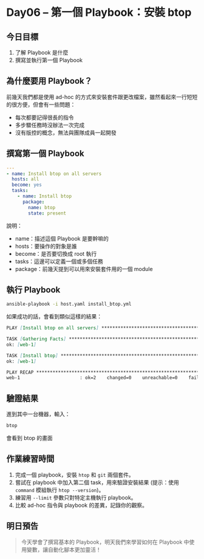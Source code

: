 # Day06 – 第一個 Playbook：安裝 btop

## 今日目標
1. 了解 Playbook 是什麼
2. 撰寫並執行第一個 Playbook

## 為什麼要用 Playbook？
前幾天我們都是使用 ad-hoc 的方式來安裝套件跟更改檔案，雖然看起來一行短短的很方便，但會有一些問題：

- 每次都要記得很長的指令
- 多步驟任務時沒辦法一次完成
- 沒有版控的概念，無法與團隊成員一起開發

## 撰寫第一個 Playbook
```yaml
---
- name: Install btop on all servers
  hosts: all
  become: yes
  tasks:
    - name: Install btop
      package:
        name: btop
        state: present
```
說明：
- name：描述這個 Playbook 是要幹嘛的
- hosts：要操作的對象是誰
- become：是否要切換成 root 執行
- tasks：這邊可以定義一個或多個任務
- package：前幾天提到可以用來安裝套件用的一個 module

## 執行 Playbook
```bash
ansible-playbook -i host.yaml install_btop.yml
```

如果成功的話，會看到類似這樣的結果：

```markdown
PLAY [Install btop on all servers] ***************************************************************************

TASK [Gathering Facts] ***************************************************************************************
ok: [web-1]

TASK [Install btop] ******************************************************************************************
ok: [web-1]

PLAY RECAP ***************************************************************************************************
web-1                      : ok=2    changed=0    unreachable=0    failed=0    skipped=0    rescued=0    ignored=0
```

## 驗證結果
進到其中一台機器，輸入：
```bash
btop
```
會看到 btop 的畫面

## 作業練習時間
1. 完成一個 playbook，安裝 `htop` 和 `git` 兩個套件。
2. 嘗試在 playbook 中加入第二個 task，用來驗證安裝結果 (提示：使用 `command` 模組執行 `htop --version`)。
3. 練習用 `--limit` 參數只對特定主機執行 playbook。
4. 比較 ad-hoc 指令與 playbook 的差異，記錄你的觀察。

## 明日預告
> 今天學會了撰寫基本的 Playbook，明天我們來學習如何在 Playbook 中使用變數，讓自動化腳本更加靈活！
